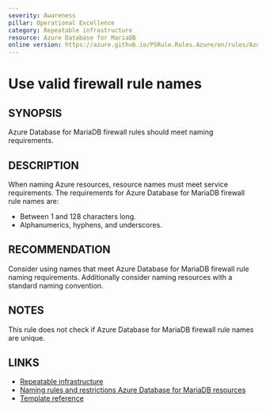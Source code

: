 ```yaml
---
severity: Awareness
pillar: Operational Excellence
category: Repeatable infrastructure
resource: Azure Database for MariaDB
online version: https://azure.github.io/PSRule.Rules.Azure/en/rules/Azure.MariaDB.FirewallRuleName/
---
```


# Use valid firewall rule names

## SYNOPSIS

Azure Database for MariaDB firewall rules should meet naming requirements.

## DESCRIPTION

When naming Azure resources, resource names must meet service requirements.
The requirements for Azure Database for MariaDB firewall rule names are:

- Between 1 and 128 characters long.
- Alphanumerics, hyphens, and underscores.

## RECOMMENDATION

Consider using names that meet Azure Database for MariaDB firewall rule naming requirements.
Additionally consider naming resources with a standard naming convention.

## NOTES

This rule does not check if Azure Database for MariaDB firewall rule names are unique.

## LINKS

- [Repeatable infrastructure](https://learn.microsoft.com/azure/architecture/framework/devops/automation-infrastructure)
- [Naming rules and restrictions Azure Database for MariaDB resources](https://learn.microsoft.com/azure/azure-resource-manager/management/resource-name-rules#microsoftdbformariadb)
- [Template reference](https://learn.microsoft.com/azure/templates/microsoft.dbformariadb/servers/firewallrules)

